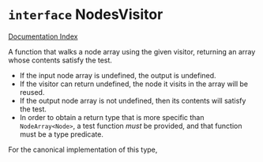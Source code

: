 # `interface` NodesVisitor

[Documentation Index](../README.md)

A function that walks a node array using the given visitor, returning an array whose contents satisfy the test.

- If the input node array is undefined, the output is undefined.
- If the visitor can return undefined, the node it visits in the array will be reused.
- If the output node array is not undefined, then its contents will satisfy the test.
- In order to obtain a return type that is more specific than `NodeArray<Node>`, a test
  function _must_ be provided, and that function must be a type predicate.

For the canonical implementation of this type,


